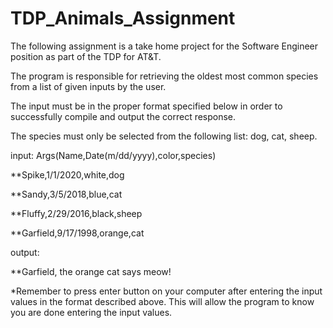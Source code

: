 # TDP_Animals_Assignment

The following assignment is a take home project for the Software Engineer position as part of the TDP for AT&T.

The program is responsible for retrieving the oldest most common species from a list of given inputs by the user.

The input must be in the proper format specified below in order to successfully compile and output the correct response.

The species must only be selected from the following list: dog, cat, sheep.


input: Args(Name,Date(m/dd/yyyy),color,species)

**Spike,1/1/2020,white,dog

**Sandy,3/5/2018,blue,cat

**Fluffy,2/29/2016,black,sheep

**Garfield,9/17/1998,orange,cat


output:

**Garfield, the orange cat says meow!


*Remember to press enter button on your computer after entering the input values in the format described above.
This will allow the program to know you are done entering the input values.

